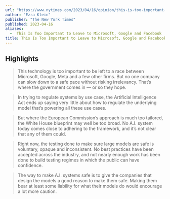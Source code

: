 ```yaml
---
url: "https://www.nytimes.com/2023/04/16/opinion/this-is-too-important-to-leave-to-microsoft-google-and-facebook.html"
author: "Ezra Klein"
publisher: "The New York Times"
published: 2023-04-16
aliases:
  -  This Is Too Important to Leave to Microsoft, Google and Facebook
title: This Is Too Important to Leave to Microsoft, Google and Facebook
---
```


## Highlights
> This technology is too important to be left to a race between Microsoft, Google, Meta and a few other firms. But no one company can slow down to a safe pace without risking irrelevancy. That’s where the government comes in — or so they hope.

> In trying to regulate systems by use case, the Artificial Intelligence Act ends up saying very little about how to regulate the underlying model that’s powering all these use cases.

> But where the European Commission’s approach is much too tailored, the White House blueprint may well be too broad. No A.I. system today comes close to adhering to the framework, and it’s not clear that any of them could.

> Right now, the testing done to make sure large models are safe is voluntary, opaque and inconsistent. No best practices have been accepted across the industry, and not nearly enough work has been done to build testing regimes in which the public can have confidence.

> The way to make A.I. systems safe is to give the companies that design the models a good reason to make them safe. Making them bear at least some liability for what their models do would encourage a lot more caution.

